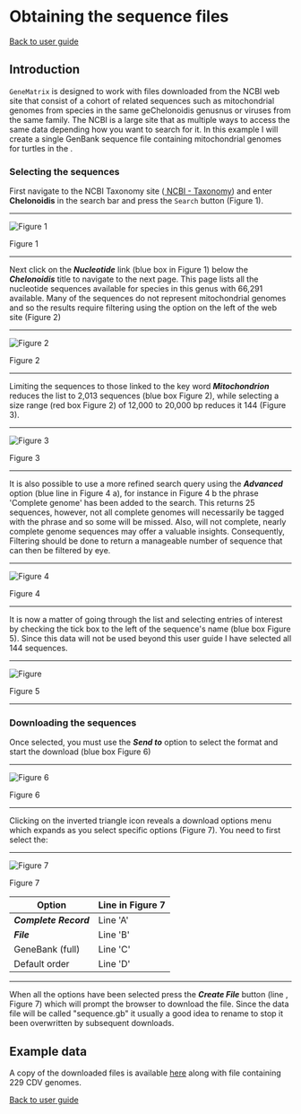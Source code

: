 # Obtaining the sequence files

[Back to user guide](ReadMe.md#obtaining-the-sequence-files)

## Introduction

```GeneMatrix``` is designed to work with files downloaded from the NCBI web site that consist of a cohort of related sequences such as mitochondrial genomes from species in the same geChelonoidis genusnus or viruses from the same family. The NCBI is a large site that as multiple ways to access the same data depending how you want to search for it. In this example I will create a single GenBank sequence file containing mitochondrial genomes for turtles in the . 

### Selecting the sequences

First navigate to the NCBI Taxonomy site ([ NCBI - Taxonomy](https://www.ncbi.nlm.nih.gov/taxonomy)) and enter **Chelonoidis** in the search bar and press the ```Search``` button (Figure 1).

<hr />

![Figure 1](images/NCBIfigure1.jpg)

Figure 1

<hr />

Next click on the ___Nucleotide___ link (blue box in Figure 1) below the ___Chelonoidis___ title to navigate to the next page. This page lists all the nucleotide sequences available for species in this genus with 66,291 available. Many of the sequences do not represent mitochondrial genomes and so the results require filtering using the option on the left of the web site (Figure 2) 

<hr />

![Figure 2](images/NCBIfigure2.jpg)

Figure 2

<hr />

Limiting the sequences to those linked to the key word ___Mitochondrion___ reduces the list to 2,013 sequences (blue box Figure 2), while selecting a size range (red box Figure 2) of 12,000 to 20,000 bp reduces it 144 (Figure 3).

<hr />

![Figure 3](images/NCBIfigure3.jpg)

Figure 3

<hr />

It is also possible to use a more refined search query using the ***Advanced*** option (blue line in Figure 4 a), for instance in Figure 4 b the phrase 'Complete genome' has been added to the search. This returns 25 sequences, however, not all complete genomes will necessarily be tagged with the phrase and so some will be missed. Also, will not complete, nearly complete genome sequences may offer a valuable insights. Consequently, Filtering should be done to return a manageable number of sequence that can then be filtered by eye.

<hr />

![Figure 4](images/NCBIFigure4.jpg)

Figure 4

<hr />

It is now a matter of going through the list and selecting entries of interest by checking the tick box to the left of the sequence's name (blue box Figure 5). Since this data will not be used beyond this user guide I have selected all 144 sequences.

<hr />

![Figure](images/NCBIFigure5.jpg)

Figure 5

<hr />

### Downloading the sequences

Once selected, you must use the ***Send to*** option to select the format and start the download (blue box Figure 6)

<hr />

![Figure 6](images/NCBIFigure6.jpg)

Figure 6

<hr />

Clicking on the inverted triangle icon reveals a download options menu which expands as you select specific options (Figure 7). You need to first select the:

<hr />

![Figure 7](images/NCBIFigure7.jpg)

Figure 7

|Option|Line in Figure 7|
|-|-|
|***Complete Record*** |Line 'A'|  
|***File***|Line 'B'| 
|GeneBank (full)|Line 'C'|
|Default order|Line 'D'|

<hr />

When all the options have been selected press the ***Create File*** button (line , Figure 7) which will prompt the browser to download the file. Since the data file will be called "sequence.gb" it usually a good idea to rename to stop it been overwritten by subsequent downloads.

## Example data

A copy of the downloaded files is available [here](../ExampleData/) along with file containing 229 CDV genomes.

[Back to user guide](ReadMe.md#obtaining-the-sequence-files)